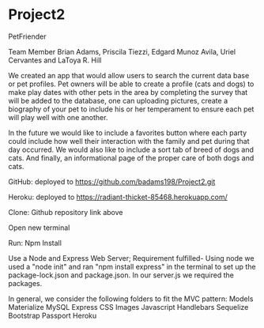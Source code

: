 # Project2

PetFriender


Team Member Brian Adams, Priscila Tiezzi, Edgard Munoz Avila, Uriel Cervantes and LaToya R. Hill


We created an app that would allow users to search the current data base or pet profiles. Pet owners will be able to create a profile (cats and dogs) to make play dates with other pets in the area by completing the survey that will be added to the database, one can uploading pictures, create a biography of your pet to include his or her temperament to ensure each pet will play well with one another.


In the future we would like to include a favorites button where each party could include how well their interaction with the family and pet during that day occurred. We would also like to include a sort tab of breed of dogs and cats. And finally, an informational page of the proper care of both dogs and cats.


GitHub: deployed to https://github.com/badams198/Project2.git


Heroku: deployed to https://radiant-thicket-85468.herokuapp.com/


Clone: Github repository link above


Open new terminal


Run: Npm Install


Use a Node and Express Web Server; Requirement fulfilled- Using node we used a "node init" and ran "npm install express" in the terminal to set up the package-lock.json and package.json. In our server.js we required the packages.


In general, we consider the following folders to fit the MVC pattern:
Models
Materialize
MySQL
Express
CSS
Images
Javascript
Handlebars
Sequelize
Bootstrap
Passport
Heroku
